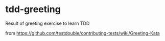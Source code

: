 # tdd-greeting
Result of greeting exercise to learn TDD

from https://github.com/testdouble/contributing-tests/wiki/Greeting-Kata
